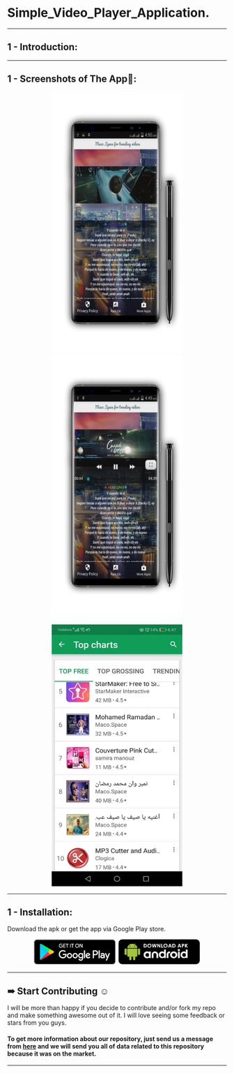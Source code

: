 # Simple_Video_Player_Application.

***
## 1 - Introduction:

***
## 1 - Screenshots of The App📱:
<p href="url" align="center"  >
 <img src="https://github.com/AhmedSamirScience/Simple_Video_Player_Application./blob/main/pic1.jpg" height="600" width="300"  />
 <img src="https://github.com/AhmedSamirScience/Simple_Video_Player_Application./blob/main/pic2.jpg" height="600" width="300" /> 
</p>
<p href="url" align="center"  >
 <img src="https://github.com/AhmedSamirScience/Simple_Video_Player_Application./blob/main/pic3.jpeg" height="600" width="300" /> 
</p>


***
## 1 - Installation:

Download the apk or get the app via Google Play store.

<p  href="url" align="center"  >
  <img src="https://github.com/AhmedSamirScience/Simple_Video_Player_Application./blob/main/playstorelogo.png" height="60" width="190"  />
 <img src="https://github.com/AhmedSamirScience/Simple_Video_Player_Application./blob/main/apkpic.png" height="60" width="190" /> 
</p>
 
***
## ➠ Start Contributing ☺
I will be more than happy if you decide to contribute and/or fork my repo and make something awesome out of it. I will love seeing some feedback or stars from you guys.

#### To get more information about our repository, just send us a message from [here](https://www.linkedin.com/in/ahmedsamir13/) and we will send you all of data related to this repository because it was on the market.

***
